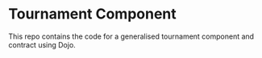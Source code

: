 # Tournament Component

This repo contains the code for a generalised tournament component and contract using Dojo.
